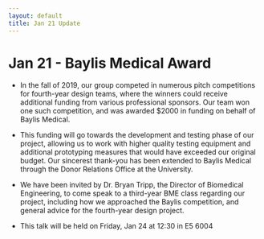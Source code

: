 ```yaml
---
layout: default
title: Jan 21 Update
---
```

# Jan 21 - Baylis Medical Award

- In the fall of 2019, our group competed in numerous pitch competitions for fourth-year design teams, where the winners could receive additional funding from various professional sponsors. Our team won one such competition, and was awarded $2000 in funding on behalf of Baylis Medical.

- This funding will go towards the development and testing phase of our project, allowing us to work with higher quality testing equipment and additional prototyping measures that would have exceeded our original budget. Our sincerest thank-you has been extended to Baylis Medical through the Donor Relations Office at the University.

- We have been invited by Dr. Bryan Tripp, the Director of Biomedical Engineering, to come speak to a third-year BME class regarding our project, including how we approached the Baylis competition, and general advice for the fourth-year design project.

- This talk will be held on Friday, Jan 24 at 12:30 in E5 6004
